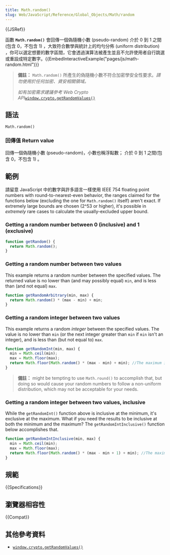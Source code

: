 ```yaml
---
title: Math.random()
slug: Web/JavaScript/Reference/Global_Objects/Math/random
---
```


{{JSRef}}

函數 **`Math.random()`** 會回傳一個偽隨機小數 (pseudo-random) 介於 0 到 1 之間(包含 0，不包含 1) ，大致符合數學與統計上的均勻分佈 (uniform distribution) ，你可以選定想要的數字區間，它會透過演算法被產生並且不允許使用者自行跳選或重設成特定數字。{{EmbedInteractiveExample("pages/js/math-random.html")}}

> **備註：** `Math.random()` 所產生的偽隨機小數不符合加密學安全性要求。_請勿使用於任何加密、資安相關領域。_
>
> _如有加密需求建議參考 Web Crypto API_[`window.crypto.getRandomValues()`](/zh-TW/docs/Web/API/RandomSource/getRandomValues)

## 語法

```plain
Math.random()
```

### 回傳值 Return value

回傳一個偽隨機小數 (pseudo-random)，小數也稱浮點數； 介於 0 到 1 之間(包含 0，不包含 1) 。

## 範例

請留意 JavaScript 中的數字與許多語言一樣使用 IEEE 754 floating point numbers with round-to-nearest-even behavior, the ranges claimed for the functions below (excluding the one for `Math.random()` itself) aren't exact. If extremely large bounds are chosen (2^53 or higher), it's possible in _extremely_ rare cases to calculate the usually-excluded upper bound.

### Getting a random number between 0 (inclusive) and 1 (exclusive)

```js
function getRandom() {
  return Math.random();
}
```

### Getting a random number between two values

This example returns a random number between the specified values. The returned value is no lower than (and may possibly equal) `min`, and is less than (and not equal) `max`.

```js
function getRandomArbitrary(min, max) {
  return Math.random() * (max - min) + min;
}
```

### Getting a random integer between two values

This example returns a random _integer_ between the specified values. The value is no lower than `min` (or the next integer greater than `min` if `min` isn't an integer), and is less than (but not equal to) `max`.

```js
function getRandomInt(min, max) {
  min = Math.ceil(min);
  max = Math.floor(max);
  return Math.floor(Math.random() * (max - min) + min); //The maximum is exclusive and the minimum is inclusive
}
```

> **備註：** might be tempting to use `Math.round()` to accomplish that, but doing so would cause your random numbers to follow a non-uniform distribution, which may not be acceptable for your needs.

### Getting a random integer between two values, inclusive

While the `getRandomInt()` function above is inclusive at the minimum, it's exclusive at the maximum. What if you need the results to be inclusive at both the minimum and the maximum? The `getRandomIntInclusive()` function below accomplishes that.

```js
function getRandomIntInclusive(min, max) {
  min = Math.ceil(min);
  max = Math.floor(max);
  return Math.floor(Math.random() * (max - min + 1) + min); //The maximum is inclusive and the minimum is inclusive
}
```

## 規範

{{Specifications}}

## 瀏覽器相容性

{{Compat}}

## 其他參考資料

- [`window.crypto.getRandomValues()`](/zh-TW/docs/Web/API/RandomSource/getRandomValues)
